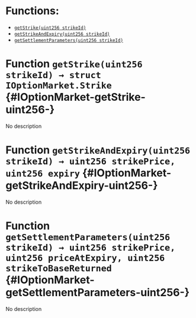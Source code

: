 

# Functions:
- [`getStrike(uint256 strikeId)`](#IOptionMarket-getStrike-uint256-)
- [`getStrikeAndExpiry(uint256 strikeId)`](#IOptionMarket-getStrikeAndExpiry-uint256-)
- [`getSettlementParameters(uint256 strikeId)`](#IOptionMarket-getSettlementParameters-uint256-)



# Function `getStrike(uint256 strikeId) → struct IOptionMarket.Strike` {#IOptionMarket-getStrike-uint256-}
No description




# Function `getStrikeAndExpiry(uint256 strikeId) → uint256 strikePrice, uint256 expiry` {#IOptionMarket-getStrikeAndExpiry-uint256-}
No description




# Function `getSettlementParameters(uint256 strikeId) → uint256 strikePrice, uint256 priceAtExpiry, uint256 strikeToBaseReturned` {#IOptionMarket-getSettlementParameters-uint256-}
No description




